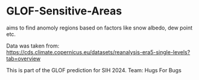 # GLOF-Sensitive-Areas
aims to find anomoly regions based on factors like snow albedo, dew point etc.

Data was taken from: https://cds.climate.copernicus.eu/datasets/reanalysis-era5-single-levels?tab=overview

This is part of the GLOF prediction for SIH 2024.
Team: Hugs For Bugs
